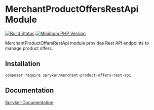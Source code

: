 # MerchantProductOffersRestApi Module
[![Build Status](https://travis-ci.org/spryker/merchant-product-offers-rest-api.svg)](https://travis-ci.org/spryker/merchant-product-offers-rest-api)
[![Minimum PHP Version](https://img.shields.io/badge/php-%3E%3D%207.2-8892BF.svg)](https://php.net/)

MerchantProductOffersRestApi module provides Rest API endpoints to manage product offers.

## Installation

```
composer require spryker/merchant-product-offers-rest-api
```

## Documentation

[Spryker Documentation](https://academy.spryker.com/developing_with_spryker/module_guide/modules.html)
